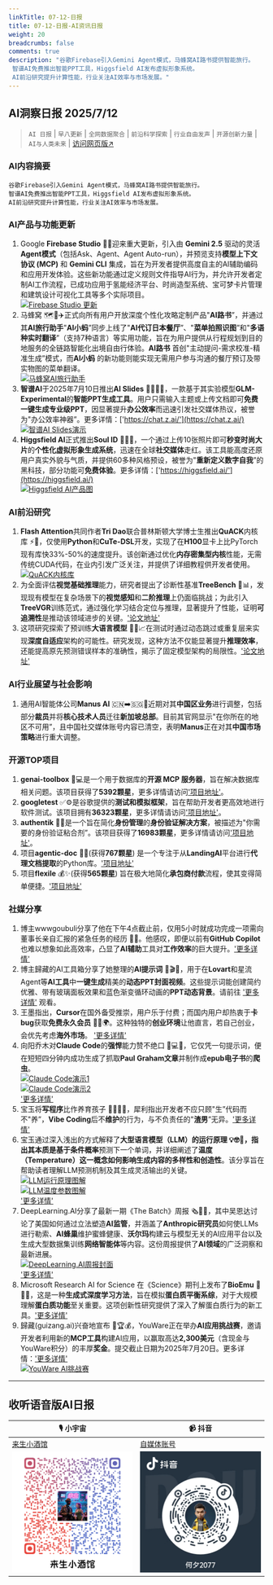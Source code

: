 ```yaml
---
linkTitle: 07-12-日报
title: 07-12-日报-AI资讯日报
weight: 20
breadcrumbs: false
comments: true
description: "谷歌Firebase引入Gemini Agent模式，马蜂窝AI路书提供智能旅行。
 智谱AI免费推出智能PPT工具，Higgsfield AI发布虚拟形象系统。
 AI前沿研究提升计算性能，行业关注AI效率与市场发展。"
---
```


## AI洞察日报 2025/7/12

>  `AI 日报` | `早八更新` | `全网数据聚合` | `前沿科学探索` | `行业自由发声` | `开源创新力量` | `AI与人类未来` | [访问网页版↗️](https://ai.hubtoday.app/)



### **AI内容摘要**

```
谷歌Firebase引入Gemini Agent模式，马蜂窝AI路书提供智能旅行。
智谱AI免费推出智能PPT工具，Higgsfield AI发布虚拟形象系统。
AI前沿研究提升计算性能，行业关注AI效率与市场发展。
```



### AI产品与功能更新
1.  Google **Firebase Studio** 🚀✨迎来重大更新，引入由 **Gemini 2.5** 驱动的灵活**Agent模式**（包括Ask、Agent、Agent Auto-run），并预览支持**模型上下文协议 (MCP)** 和 **Gemini CLI** 集成，旨在为开发者提供高度自主的AI辅助编码和应用开发体验。这些新功能通过定义规则文件指导AI行为，并允许开发者定制AI工作流程，已成功应用于氢能经济平台、时尚造型系统、宝可梦卡片管理和建筑设计可视化工具等多个实际项目。
    <br/> [![Firebase Studio 更新](https://raw.githubusercontent.com/justlovemaki/imagehub/refs/heads/main/images/2025/07/news_01k022jqa3e53vfa9wnewn1rg6.avif)](https://raw.githubusercontent.com/justlovemaki/imagehub/refs/heads/main/images/2025/07/news_01k022jqa3e53vfa9wnewn1rg6.avif) <br/>
2.  马蜂窝 🗺️🤖✈️正式向所有用户开放深度个性化攻略定制产品"**AI路书**”，并通过其**AI旅行助手**"**AI小蚂**”同步上线了"**AI代订日本餐厅**”、"**菜单拍照识图**”和"**多语种实时翻译**”（支持7种语言）等实用功能，旨在为用户提供从行程规划到目的地服务的全链路智能化出境自由行体验。**AI路书** 首创"主动提问-需求校准-精准生成”模式，而**AI小蚂** 的新功能则能实现无需用户参与沟通的餐厅预订及带实物图的菜单翻译。
    <br/> [![马蜂窝AI旅行助手](https://raw.githubusercontent.com/justlovemaki/imagehub/refs/heads/main/images/2025/07/news_01k022jswcfdks3mjptdxeefth.avif)](https://raw.githubusercontent.com/justlovemaki/imagehub/refs/heads/main/images/2025/07/news_01k022jswcfdks3mjptdxeefth.avif) <br/>
3.  **智谱AI**于2025年7月10日推出**AI Slides** 👩‍💻✨🎉，一款基于其实验模型**GLM-Experimental**的**智能PPT生成工具**。用户只需输入主题或上传文档即可**免费一键生成专业级PPT**，因显著提升**办公效率**而迅速引发社交媒体热议，被誉为"办公效率神器”。更多详情：['https://chat.z.ai/'](https://chat.z.ai/)
    <br/> [![智谱AI Slides演示](https://raw.githubusercontent.com/justlovemaki/imagehub/refs/heads/main/images/2025/07/news_01k022jvnxecxvf90nme5nkxvk.avif)](https://raw.githubusercontent.com/justlovemaki/imagehub/refs/heads/main/images/2025/07/news_01k022jvnxecxvf90nme5nkxvk.avif) <br/>
4.  **Higgsfield AI**正式推出**Soul ID** 📸✨🤩，一个通过上传10张照片即可**秒变时尚大片**的**个性化虚拟形象生成系统**，迅速在全球**社交媒体**走红。该工具能高度还原用户真实外貌与气质，并提供60多种风格预设，被誉为"**重新定义数字自我**”的黑科技，部分功能可**免费体验**。更多详情：['https://higgsfield.ai/'](https://higgsfield.ai/)
    <br/> [![Higgsfield AI产品图](https://raw.githubusercontent.com/justlovemaki/imagehub/refs/heads/main/images/2025/07/news_01k022jx35fkd8m06dffajc3ws.avif)](https://raw.githubusercontent.com/justlovemaki/imagehub/refs/heads/main/images/2025/07/news_01k022jx35fkd8m06dffajc3ws.avif) <br/>

### AI前沿研究
1.  **Flash Attention**共同作者**Tri Dao**联合普林斯顿大学博士生推出**QuACK**内核库 ⚡️🚀，仅使用**Python**和**CuTe-DSL**开发，实现了在**H100**显卡上比PyTorch现有库快33%-50%的速度提升。该创新通过优化**内存密集型内核**性能，无需传统CUDA代码，在业内引发广泛关注，并提供了详细教程供开发者使用。
    <br/> [![QuACK内核库](https://raw.githubusercontent.com/justlovemaki/imagehub/refs/heads/main/images/2025/07/news_01k022jya3e2ea8dqcrftavwht.avif)](https://raw.githubusercontent.com/justlovemaki/imagehub/refs/heads/main/images/2025/07/news_01k022jya3e2ea8dqcrftavwht.avif) <br/>
2.  为全面评估**视觉基础推理**能力，研究者提出了诊断性基准**TreeBench** 🧠📊，发现现有模型在复杂场景下的**视觉感知**和**二阶推理**上仍面临挑战；为此引入**TreeVGR**训练范式，通过强化学习结合定位与推理，显著提升了性能，证明**可追溯性**是推动该领域进步的关键。['论文地址'](https://arxiv.org/abs/2507.07999)
3.  这项研究探索了预训练**大语言模型** 🔬🧠📈在测试时通过动态跳过或重复层来实现**深度自适应**架构的可能性。研究发现，这种方法不仅能显著提升**推理效率**，还能提高原先预测错误样本的准确性，揭示了固定模型架构的局限性。['论文地址'](https://arxiv.org/abs/2507.07996)

### AI行业展望与社会影响
1.  通用AI智能体公司**Manus AI** 🇨🇳➡️🇸🇬🤔近期对其**中国区业务**进行调整，包括部分**裁员**并将**核心技术人员**迁往**新加坡总部**。目前其官网显示"在你所在的地区不可用”，且中国社交媒体账号内容已清空，表明**Manus**正在对其**中国市场策略**进行重大调整。

### 开源TOP项目
1.  **genai-toolbox** 🌟💻是一个用于数据库的**开源 MCP 服务器**，旨在解决数据库相关问题。该项目获得了**5392颗星**，更多详情请访问['项目地址'](https://github.com/googleapis/genai-toolbox)。
2.  **googletest** ✅⚙️是谷歌提供的**测试和模拟框架**，旨在帮助开发者更高效地进行软件测试。该项目拥有**36323颗星**，更多详情请访问['项目地址'](https://github.com/google/googletest)。
3.  **authentik** 🔐🔗是一个旨在简化**身份管理**的**身份验证解决方案**，被描述为"你需要的身份验证粘合剂”。该项目获得了**16983颗星**，更多详情请访问['项目地址'](https://github.com/goauthentik/authentik)。
4.  项目**agentic-doc** 📄🤖(获得**767颗星**) 是一个专注于从**LandingAI**平台进行**代理文档提取**的Python库。['项目地址'](https://github.com/landing-ai/agentic-doc)
5.  项目**flexile** 💰✨(获得**565颗星**) 旨在极大地简化**承包商付款**流程，使其变得简单便捷。['项目地址'](https://github.com/antiwork/flexile)

### 社媒分享
1.  博主wwwgoubuli分享了他在下午4点截止前，仅用5小时就成功完成一项需向董事长亲自汇报的紧急任务的经历 🤯🚀。他感叹，即便以前有**GitHub Copilot**也难以想象如此高效率，凸显了**AI辅助**工具对**工作效率**的巨大提升。['更多详情'](https://x.com/wwwgoubuli/status/1943616215542325613)
2.  博主歸藏的AI工具箱分享了她整理的**AI提示词** 🎨🎬✨，用于在**Lovart**和星流Agent等**AI工具**中**一键生成**精美的**动态PPT封面视频**。这些提示词能创建简约优雅、带有玻璃面板效果和蓝色渐变循环动画的**PPT动态背景**。请前往 ['更多详情'](https://weibo.com/6182606334/PACAsCWwf) 观看。
3.  王墨指出，**Cursor**在国外备受推崇，用户乐于付费；而国内用户却热衷于**卡bug**获取**免费永久会员** 🤔💸🌍。这种独特的**创业环境**让他直言，若自己创业，会优先考虑**海外市场**。 ['更多详情'](https://m.okjike.com/originalPosts/6870d859a9ac225444152438)
4.  向阳乔木对**Claude Code**的**强悍**能力赞不绝口 🤩💻🔥，它仅凭一句提示词，便在短短四分钟内成功生成了抓取**Paul Graham文章**并制作成**epub电子书**的**爬虫**。
    <br/> [![Claude Code演示1](https://raw.githubusercontent.com/justlovemaki/imagehub/refs/heads/main/images/2025/07/news_01k022k08ffjyrfnpcf20erdy3.avif)](https://raw.githubusercontent.com/justlovemaki/imagehub/refs/heads/main/images/2025/07/news_01k022k08ffjyrfnpcf20erdy3.avif) <br/> [![Claude Code演示2](https://raw.githubusercontent.com/justlovemaki/imagehub/refs/heads/main/images/2025/07/news_01k025c1yefg9r3bsktwpk6y8z.avif)](https://raw.githubusercontent.com/justlovemaki/imagehub/refs/heads/main/images/2025/07/news_01k025c1yefg9r3bsktwpk6y8z.avif) <br/> ['更多详情'](https://x.com/vista8/status/1943547771568689502)
5.  宝玉将**写程序**比作养育孩子 👨‍💻👶💔，犀利指出开发者不应只顾"生”代码而不"养”，**Vibe Coding**后不**维护**的行为，与不负责任的"**渣男**”无异。['更多详情'](https://x.com/dotey/status/1943545932487725269)
6.  宝玉通过深入浅出的方式解释了**大型语言模型（LLM）**的运行原理 💡🤓📖，指出其本质是基于**条件概率**预测下一个单词，并详细阐述了**温度（Temperature）**这一概念如何影响生成内容的**多样性和创造性**。该分享旨在帮助读者理解LLM预测机制及其生成灵活输出的关键。
    <br/> [![LLM运行原理图解](https://raw.githubusercontent.com/justlovemaki/imagehub/refs/heads/main/images/2025/07/news_01k022k880ek9831t27khjn7mr.avif)](https://raw.githubusercontent.com/justlovemaki/imagehub/refs/heads/main/images/2025/07/news_01k022k880ek9831t27khjn7mr.avif) <br/> [![LLM温度参数图解](https://raw.githubusercontent.com/justlovemaki/imagehub/refs/heads/main/images/2025/07/news_01k022kav7eqc9zj85y4rqy91s.avif)](https://raw.githubusercontent.com/justlovemaki/imagehub/refs/heads/main/images/2025/07/news_01k022kav7eqc9zj85y4rqy91s.avif) <br/> ['更多详情'](https://baoyu.io/translations/how-llms-work-explained-clearly)
7.  DeepLearning.AI分享了最新一期《The Batch》周报 🗞️🤖🐝，其中吴恩达讨论了美国如何通过立法塑造**AI监管**，并涵盖了**Anthropic研究员**如何使LLMs进行勒索、**AI蜂巢**维护蜜蜂健康、**沃尔玛**构建云与模型无关的AI应用平台以及生成大型数据集训练**网络智能体**等内容。这份周报提供了**AI领域**的广泛洞察和最新进展。
    <br/> [![DeepLearning.AI周报封面](https://raw.githubusercontent.com/justlovemaki/imagehub/refs/heads/main/images/2025/07/news_01k022kc74ejzba7h18c1tyybs.avif)](https://raw.githubusercontent.com/justlovemaki/imagehub/refs/heads/main/images/2025/07/news_01k022kc74ejzba7h18c1tyybs.avif) <br/> ['更多详情'](https://hubs.la/Q03wLbTb0)
8.  Microsoft Research AI for Science 在《Science》期刊上发布了**BioEmu** 🔬🧬✨，这是一种**生成式深度学习方法**，旨在模拟**蛋白质平衡系综**，对于大规模理解**蛋白质功能**至关重要。这项创新性研究提供了深入了解蛋白质行为的新工具。['更多详情'](https://msft.it/6010S7T8n)
9.  歸藏(guizang.ai)兴奋地宣布 🥳🏆💰，YouWare正在举办**AI应用挑战赛**，邀请开发者利用新的**MCP工具**构建AI应用，以赢取高达**2,300美元**（含现金与YouWare积分）的丰厚**奖金**。提交截止日期为2025年7月20日。更多详情：['更多详情'](https://x.com/op7418/status/1943359656061210703)
    <br/> [![YouWare AI挑战赛](https://raw.githubusercontent.com/justlovemaki/imagehub/refs/heads/main/images/2025/07/news_01k022keg3e2vajabxrsns60gp.avif)](https://raw.githubusercontent.com/justlovemaki/imagehub/refs/heads/main/images/2025/07/news_01k022keg3e2vajabxrsns60gp.avif) <br/>

---

## **收听语音版AI日报**

| 🎙️ **小宇宙** | 📹 **抖音** |
| --- | --- |
| [来生小酒馆](https://www.xiaoyuzhoufm.com/podcast/683c62b7c1ca9cf575a5030e)  |   [自媒体账号](https://www.douyin.com/user/MS4wLjABAAAAwpwqPQlu38sO38VyWgw9ZjDEnN4bMR5j8x111UxpseHR9DpB6-CveI5KRXOWuFwG)| 
| ![小酒馆](https://raw.githubusercontent.com/justlovemaki/imagehub/refs/heads/main/logo/f959f7984e9163fc50d3941d79a7f262.md.png) | ![情报站](https://raw.githubusercontent.com/justlovemaki/imagehub/refs/heads/main/logo/7fc30805eeb831e1e2baa3a240683ca3.md.png) |

    